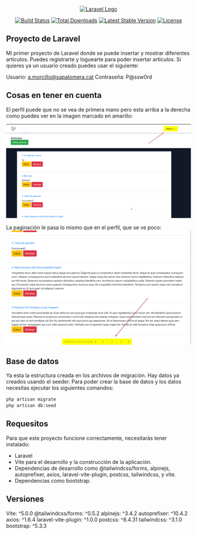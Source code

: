 <p align="center"><a href="https://laravel.com" target="_blank"><img src="https://raw.githubusercontent.com/laravel/art/master/logo-lockup/5%20SVG/2%20CMYK/1%20Full%20Color/laravel-logolockup-cmyk-red.svg" width="400" alt="Laravel Logo"></a></p>

<p align="center">
<a href="https://github.com/laravel/framework/actions"><img src="https://github.com/laravel/framework/workflows/tests/badge.svg" alt="Build Status"></a>
<a href="https://packagist.org/packages/laravel/framework"><img src="https://img.shields.io/packagist/dt/laravel/framework" alt="Total Downloads"></a>
<a href="https://packagist.org/packages/laravel/framework"><img src="https://img.shields.io/packagist/v/laravel/framework" alt="Latest Stable Version"></a>
<a href="https://packagist.org/packages/laravel/framework"><img src="https://img.shields.io/packagist/l/laravel/framework" alt="License"></a>
</p>

## Proyecto de Laravel

Mi primer proyecto de Laravel donde se puede insertar y mostrar diferentes articulos. Puedes registrarte y loguearte para poder insertar articulos. Si quieres ya un usuario creado puedes usar el siguiente:

Usuario: a.morcillo@sapalomera.cat
Contraseña: P@ssw0rd

## Cosas en tener en cuenta

El perfil puede que no se vea de primera mano pero esta arriba a la derecha como puedes ver en la imagen marcado en amarillo:

![Imagen donde se ve el botón del perfil](image-1.png)

La paginación le pasa lo mismo que en el perfil, que se ve poco:
![Marcada donde esta la paginación](image-2.png)

## Base de datos
Ya esta la estructura creada en los archivos de migración. Hay datos ya creados usando el seeder. Para poder crear la base de datos y los datos necesitas ejecutar los siguientes comandos:

```bash 
php artisan migrate
php artisan db:seed
```


## Requesitos

Para que este proyecto funcione correctamente, necesitarás tener instalado:

- Laravel
- Vite para el desarrollo y la construcción de la aplicación.
- Dependencias de desarrollo como @tailwindcss/forms, alpinejs, autoprefixer, axios,  laravel-vite-plugin, postcss, tailwindcss, y vite.
- Dependencias como bootstrap.
  
## Versiones

Vite: ^5.0.0
@tailwindcss/forms: ^0.5.2
alpinejs: ^3.4.2
autoprefixer: ^10.4.2
axios: ^1.6.4
laravel-vite-plugin: ^1.0.0
postcss: ^8.4.31
tailwindcss: ^3.1.0
bootstrap: ^5.3.3


